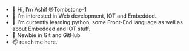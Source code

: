 - 👋 Hi, I’m Ashif @Tombstone-1
- 👀 I’m interested in Web development, IOT and Embedded.
- 🌱 I’m currently learning python, some Front-End language as well as about Embedded and IOT stuff.
- 💞️ Newbie in Git and GitHub
- 📫 reach me here.

<!---
- 💞️ I’m looking to collaborate on ...
- 📫 How to reach me ...
Tombstone-1/Tombstone-1 is a ✨ special ✨ repository because its `README.md` (this file) appears on your GitHub profile.
You can click the Preview link to take a look at your changes.
--->
